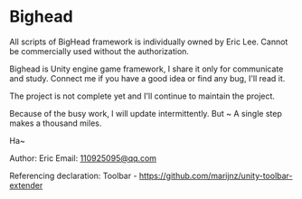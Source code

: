 # Bighead
All scripts of BigHead framework is individually owned by Eric Lee.
Cannot be commercially used without the authorization.

Bighead is Unity engine game framework, I share it only for communicate and study.
Connect me if you have a good idea or find any bug, I'll read it.

The project is not complete yet and I'll continue to maintain the project.

Because of the busy work, I will update intermittently.
But ~ A single step makes a thousand miles. 

Ha~

Author: Eric
Email:  110925095@qq.com

Referencing declaration:
Toolbar - https://github.com/marijnz/unity-toolbar-extender